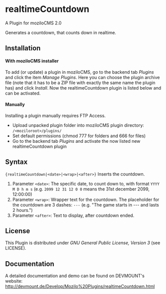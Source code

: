 realtimeCountdown
=================

A Plugin for moziloCMS 2.0

Generates a countdown, that counts down in realtime.

## Installation
#### With moziloCMS installer
To add (or update) a plugin in moziloCMS, go to the backend tab *Plugins* and click the item *Manage Plugins*. Here you can choose the plugin archive file (note that it has to be a ZIP file with exactly the same name the plugin has) and click *Install*. Now the realtimeCountdown plugin is listed below and can be activated.

#### Manually
Installing a plugin manually requires FTP Access.
- Upload unpacked plugin folder into moziloCMS plugin directory: ```/<moziloroot>/plugins/```
- Set default permissions (chmod 777 for folders and 666 for files)
- Go to the backend tab *Plugins* and activate the now listed new realtimeCountdown plugin

## Syntax
```{realtimeCountdown|<date>|<wrap>|<after>}```
Inserts the countdown.

1. Parameter ```<date>```: The specific date, to count down to, with format ```YYYY M D h m s``` (e.g. ```2099 12 31 12 0 0``` means the 31st december 2099, 12:00:00)
2. Parameter ```<wrap>```: Wrapper text for the countdown. The placeholder for the countdown are 3 dashes: ```---``` (e.g. "The game starts in --- and lasts 2 hours.")
3. Parameter ```<after>```: Text to display, after countdown ended.

## License
This Plugin is distributed under *GNU General Public License, Version 3* (see LICENSE).

## Documentation
A detailed documentation and demo can be found on DEVMOUNT's website:
http://devmount.de/Develop/Mozilo%20Plugins/realtimeCountdown.html
